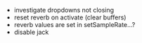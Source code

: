 - investigate dropdowns not closing
- reset reverb on activate (clear buffers)
- reverb values are set in setSampleRate...?
- disable jack